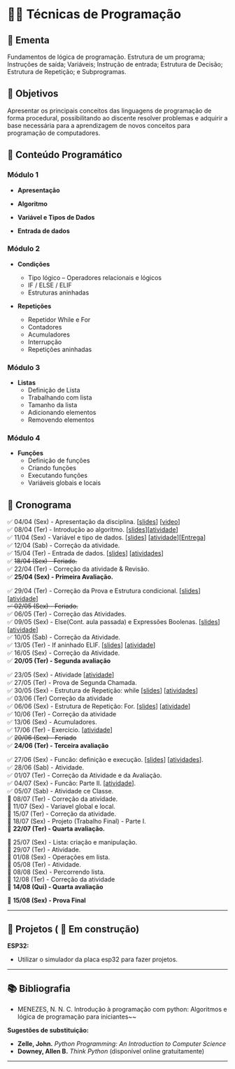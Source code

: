 # 👨‍💻 Técnicas de Programação

## 📘 Ementa
Fundamentos de lógica de programação. Estrutura de um programa; Instruções de saída; Variáveis; Instrução de entrada; Estrutura de Decisão; Estrutura de Repetição; e Subprogramas.

## 🎯 Objetivos
Apresentar os principais conceitos das linguagens de programação de forma procedural, possibilitando ao discente resolver problemas e adquirir a base necessária para a aprendizagem de novos conceitos para programação de computadores.



## 🧩 Conteúdo Programático

### Módulo 1

- **Apresentação**
<!--
  - Apresentação da disciplina
  - Vídeo motivacional: `video`  
-->

- **Algoritmo**
<!--
  - O que é algoritmo
  - Code.org
  - Olá, Mundo!
-->

- **Variável e Tipos de Dados**
<!--
  - Definição de variável  
  - Atribuição e leitura  
  - Troca de valores  
  - Tipo numérico – Tipos e Expressões  
  - Tipo String
-->

- **Entrada de dados**
<!--
    - Comando input.
    - Convertendo tipos
-->
### Módulo 2
- **Condições**
  - Tipo lógico – Operadores relacionais e lógicos  
  - IF / ELSE / ELIF  
  - Estruturas aninhadas

- **Repetições**
  - Repetidor While e For  
  - Contadores  
  - Acumuladores  
  - Interrupção  
  - Repetições aninhadas

### Módulo 3
- **Listas**
  - Definição de Lista  
  - Trabalhando com lista  
  - Tamanho da lista  
  - Adicionando elementos  
  - Removendo elementos

### Módulo 4
- **Funções**
  - Definição de funções  
  - Criando funções  
  - Executando funções  
  - Variáveis globais e locais






## 📅 Cronograma
:white_check_mark: 04/04 (Sex) - Apresentação da disciplina. [[slides](https://drive.google.com/file/d/10BbSSufUcQi9JJdnRIOwuYi1SbHY920c/view?usp=drive_link)] [[video](https://www.youtube.com/watch?v=nt7JqivQsW0)]   
:white_check_mark: 08/04 (Ter) - Introdução ao algoritmo. [[slides](https://drive.google.com/file/d/19PPMpUw5tUFoAY73xHk5ccIhI9YKBREu/view?usp=sharing)][[atividade](https://classroom.github.com/a/tWLkEBJN)]    
:white_check_mark: 11/04 (Sex) - Variável e tipo de dados. [[slides](https://drive.google.com/file/d/1BcBkm1hCnahrXb2Tm8s5syAzEjfcRHeP/view?usp=sharing)] [[atividade](https://drive.google.com/file/d/1BsCBnRC-vMPu828MnM8rlGBFu1DT2bv5/view?usp=sharing)][[Entrega](https://classroom.github.com/a/2E1SajXy)]   
:white_check_mark: 12/04 (Sab) - Correção da atividade.  
:white_check_mark: 15/04 (Ter) - Entrada de dados. [[slides](https://drive.google.com/file/d/1Cwl4Syhzik7vERQ1HpAp6FK-EzNiuTvG/view?usp=sharing)] [[atividades](https://drive.google.com/file/d/1Cz25vOi4RmkweFd9jFT91EINomx1FL-C/view?usp=sharing)]  
:white_check_mark: ~~18/04 (Sex) - Feriado.~~  
:white_check_mark: 22/04 (Ter) - Correção da atividade & Revisão.  
:white_check_mark: **25/04 (Sex) -  Primeira Avaliação.** 

:white_check_mark: 29/04 (Ter) - Correção da Prova e Estrutura condicional. 
[[slides](https://drive.google.com/file/d/1HL6mO-cjFkyG0kPh0lx9DvZLW6YUx1NG/view?usp=sharing)]
[[atividade](https://drive.google.com/file/d/1HTUmAsJJpelGnAoL4mPOyxJbEIKcEs-A/view?usp=sharing)] \
~~:white_check_mark: 02/05 (Sex) - Feriado.~~ \
:white_check_mark: 06/05 (Ter) - Correção das Atividades. \
:white_check_mark: 09/05 (Sex) - Else(Cont. aula passada) e Expressões Boolenas.
[[slides](https://drive.google.com/file/d/1I4sM0hJrdHSYiVMDDlaTZucwwen0MnML/view?usp=sharing)]
[[atividade](https://drive.google.com/file/d/1IXYHw33ZNxtquoxw8n6410ofES9koPrG/view?usp=sharing)] \
:white_check_mark: 10/05 (Sab) - Correção da Atividade. \
:white_check_mark: 13/05 (Ter) - If aninhado ELIF.
[[slides](https://drive.google.com/file/d/1IieDiKPL6l5dCSmbf56Oi8fUkjR_ZQTe/view?usp=sharing)]
[[atividade](https://drive.google.com/file/d/1IXYHw33ZNxtquoxw8n6410ofES9koPrG/view?usp=sharing)]   
:white_check_mark: 16/05 (Sex) - Correção da Atividade. \
:white_check_mark: **20/05 (Ter) - Segunda avaliação**

:white_check_mark: 23/05 (Sex) - Atividade [[atividade](https://drive.google.com/file/d/1Lr3R9ccyrx9F735G6jybgjl_7sHt6-KO/view?usp=sharing)] \
:white_check_mark: 27/05 (Ter) - Prova de Segunda Chamada.  
:white_check_mark: 30/05 (Sex) - Estrutura de Repetição: while
[[slides](https://drive.google.com/file/d/1OG5ZAfEjcQT5XOI804Tifd0378cM0kda/view?usp=sharing)]
[[atividades](https://drive.google.com/file/d/1OUK6BfR0aqzhzo2OT3i7jRKXIAXqSvSu/view?usp=sharing)]  
:white_check_mark: 03/06 (Ter) Correção da atividade \
:white_check_mark: 06/06 (Sex) - Estrutura de Repetição: For.
[[slides](https://drive.google.com/file/d/1sDKbqozsozGfpFKiGlVXzEgfIdigMCJj/view?usp=sharing)]
[[atividade](https://drive.google.com/file/d/1v5vrH74V7-alvriDW6SSuBktErruAMrI/view?usp=sharing)]  
:white_check_mark: 10/06 (Ter) - Correção da atividade \
:white_check_mark: 13/06 (Sex) - Acumuladores. \
:white_check_mark: 17/06 (Ter) - Exercício.
[[atividade](https://drive.google.com/file/d/1Zc-LznJTM9r_W9Gqa0i_EL1BHynqwhG-/view?usp=sharing)]   
:white_check_mark: ~~20/06 (Sex) - Feriado~~  
:white_check_mark: **24/06 (Ter) - Terceira avaliação**  


:white_check_mark: 27/06 (Sex) - Funcão: definição e execução.
[[slides](https://drive.google.com/file/d/1GoWOhJhzKan0XBUEWEFU8oKvRlNo-jKd/view?usp=sharing)]
[[atividades](https://drive.google.com/file/d/1WLyGSf9oVl2voLCCLqJ7cPj28eAnXi1D/view?usp=sharing)].  
:white_check_mark: 28/06 (Sab) - Atividade.  
:white_check_mark: 01/07 (Ter) - Correção da Atividade e da Avaliação.  
:white_check_mark: 04/07 (Sex) - Funcão: Parte II.
[[atividade]([[atividade](https://drive.google.com/file/d/1yr3SlXW2HY-opBuopaZUnzErHAwRSAvA/view?usp=sharing)]
)].  
:white_check_mark: 05/07 (Sab) - Atividade ce Classe.     
:black_square_button: 08/07 (Ter) - Correção da atividade.  
:black_square_button: 11/07 (Sex) - Variavel global e local.  
:black_square_button: 15/07 (Ter) - Correção da atividade.  
:black_square_button: 18/07 (Sex) - Projeto (Trabalho Final) - Parte I.  
:black_square_button: **22/07 (Ter) - Quarta avaliação.** 

:black_square_button: 25/07 (Sex) - Lista: criação e manipulação.  
:black_square_button: 29/07 (Ter) - Atividade.  
:black_square_button: 01/08 (Sex) - Operações em lista.  
:black_square_button: 05/08 (Ter) - Atividade.  
:black_square_button: 08/08 (Sex) - Percorrendo lista.  
:black_square_button: 12/08 (Ter) - Correção da atividade  
:black_square_button: **14/08 (Qui) - Quarta avaliação**  

:black_square_button: **15/08 (Sex) - Prova Final**

---
## :rocket: Projetos ( :construction: Em construção)  

**ESP32:**
- Utilizar o simulador da placa esp32 para fazer projetos.


---
## 📚 Bibliografia

- MENEZES, N. N. C. Introdução à programação com python: Algoritmos e lógica de programação para iniciantes~~  


**Sugestões de substituição:**
- **Zelle, John.** *Python Programming: An Introduction to Computer Science*
- **Downey, Allen B.** *Think Python* (disponível online gratuitamente)

---
